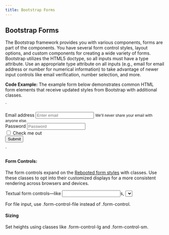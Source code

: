 ```yaml
---
title: Bootstrap Forms
--- 
```

## Bootstrap Forms 
The Bootstrap framework provides you with various components, forms are part of the components. You have several form control styles, layout options, and custom components for creating a wide variety of forms. Bootstrap utilizes the HTML5 doctype, so all inputs must have a type attribute. Use an appropriate type attribute on all inputs (e.g., email for email address or number for numerical information) to take advantage of newer input controls like email verification, number selection, and more. 
 
**Code Example:**
The example form below demonstrates common HTML form elements that receive updated styles from Bootstrap with additional classes. 
 
`<form>
  <div class="form-group">
    <label for="exampleInputEmail1">Email address</label>
    <input type="email" class="form-control" id="exampleInputEmail1" aria-describedby="emailHelp" placeholder="Enter email">
    <small id="emailHelp" class="form-text text-muted">We'll never share your email with anyone else.</small>
  </div>
  <div class="form-group">
    <label for="exampleInputPassword1">Password</label>
    <input type="password" class="form-control" id="exampleInputPassword1" placeholder="Password">
  </div>
  <div class="form-check">
    <label class="form-check-label">
      <input type="checkbox" class="form-check-input">
      Check me out
    </label>
  </div>
  <button type="submit" class="btn btn-primary">Submit</button>
</form>`

#### Form Controls: 
The form controls expand on the <a href="https://v4-alpha.getbootstrap.com/content/reboot/#forms">Rebooted form styles</a> with classes. Use these classes to opt into their customized displays for a more consistent rendering across browsers and devices. 
 
Textual form controls—like <input>s, <select>s, and <textarea>s—are styled with the .form-control class. Included are styles for general appearance, focus state, sizing, and more.


*List of form controls supported by Bootstrap 4.* 
 
| Classes	| Used for | Supported variations
| .form-group | Any group of form controls |	Use with any block-level element like <fieldset> or <div>
|.form-control | Textual inputs	 |text, password, datetime-local, date, month, time, week, number, email, url, search, tel, color
| | Select menus |	multiple, size |
| | Textareas	| N/A |
| .form-control-file | File inputs | file |
.form-check | Checkboxes and radios	N/A | 
 
**Code Example:** 
`<form>
  <div class="form-group">
    <label for="exampleFormControlInput1">Email address</label>
    <input type="email" class="form-control" id="exampleFormControlInput1" placeholder="name@example.com">
  </div>
  <div class="form-group">
    <label for="exampleFormControlSelect1">Example select</label>
    <select class="form-control" id="exampleFormControlSelect1">
      <option>1</option>
      <option>2</option>
      <option>3</option>
      <option>4</option>
      <option>5</option>
    </select>
  </div>
  <div class="form-group">
    <label for="exampleFormControlSelect2">Example multiple select</label>
    <select multiple class="form-control" id="exampleFormControlSelect2">
      <option>1</option>
      <option>2</option>
      <option>3</option>
      <option>4</option>
      <option>5</option>
    </select>
  </div>
  <div class="form-group">
    <label for="exampleFormControlTextarea1">Example textarea</label>
    <textarea class="form-control" id="exampleFormControlTextarea1" rows="3"></textarea>
  </div>
</form>`
 
For file input, use .form-control-file instead of .form-control. 

#### Sizing 
Set heights using classes like .form-control-lg and .form-control-sm. 



